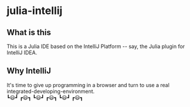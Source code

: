 # julia-intellij

<!-- badges -->

## What is this

This is a Julia IDE based on the IntelliJ Platform -- say, the Julia plugin for IntelliJ IDEA.

## Why IntelliJ

It's time to give up programming in a browser and turn to use a real integrated-developing-environment.<br/>
┗:smiley:┛ ┏:smiley:┓ ┗:smiley:┛ ┏:smiley:┓ ┗:smiley:┛ ┏:smiley:┓
